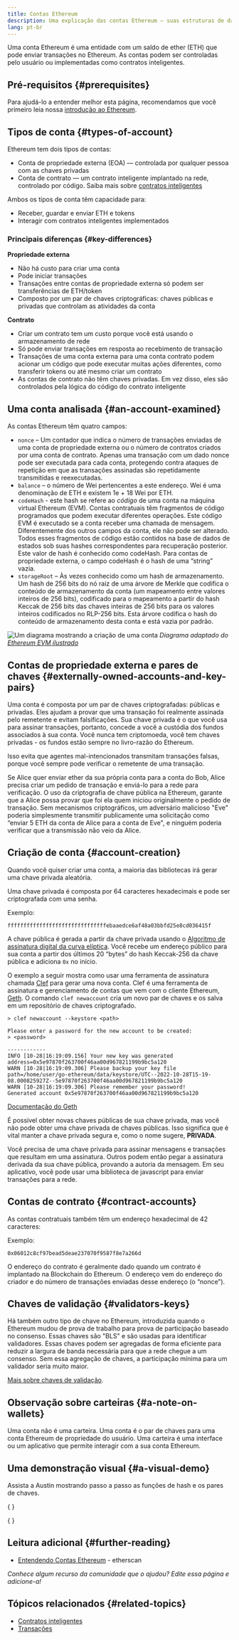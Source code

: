 ```yaml
---
title: Contas Ethereum
description: Uma explicação das contas Ethereum – suas estruturas de dados e sua relação com a criptografia de pares de chaves.
lang: pt-br
---
```


Uma conta Ethereum é uma entidade com um saldo de ether (ETH) que pode enviar transações no Ethereum. As contas podem ser controladas pelo usuário ou implementadas como contratos inteligentes.

## Pré-requisitos {#prerequisites}

Para ajudá-lo a entender melhor esta página, recomendamos que você primeiro leia nossa [introdução ao Ethereum](/developers/docs/intro-to-ethereum/).

## Tipos de conta {#types-of-account}

Ethereum tem dois tipos de contas:

- Conta de propriedade externa (EOA) — controlada por qualquer pessoa com as chaves privadas
- Conta de contrato — um contrato inteligente implantado na rede, controlado por código. Saiba mais sobre [contratos inteligentes](/developers/docs/smart-contracts/)

Ambos os tipos de conta têm capacidade para:

- Receber, guardar e enviar ETH e tokens
- Interagir com contratos inteligentes implementados

### Principais diferenças {#key-differences}

**Propriedade externa**

- Não há custo para criar uma conta
- Pode iniciar transações
- Transações entre contas de propriedade externa só podem ser transferências de ETH/token
- Composto por um par de chaves criptográficas: chaves públicas e privadas que controlam as atividades da conta

**Contrato**

- Criar um contrato tem um custo porque você está usando o armazenamento de rede
- Só pode enviar transações em resposta ao recebimento de transação
- Transações de uma conta externa para uma conta contrato podem acionar um código que pode executar muitas ações diferentes, como transferir tokens ou até mesmo criar um contrato
- As contas de contrato não têm chaves privadas. Em vez disso, eles são controlados pela lógica do código do contrato inteligente

## Uma conta analisada {#an-account-examined}

As contas Ethereum têm quatro campos:

- `nonce` – Um contador que indica o número de transações enviadas de uma conta de propriedade externa ou o número de contratos criados por uma conta de contrato. Apenas uma transação com um dado nonce pode ser executada para cada conta, protegendo contra ataques de repetição em que as transações assinadas são repetidamente transmitidas e reexecutadas.
- `balance` – o número de Wei pertencentes a este endereço. Wei é uma denominação de ETH e existem 1e + 18 Wei por ETH.
- `codeHash` - este hash se refere ao _código_ de uma conta na máquina virtual Ethereum (EVM). Contas contratuais têm fragmentos de código programados que podem executar diferentes operações. Este código EVM é executado se a conta receber uma chamada de mensagem. Diferentemente dos outros campos da conta, ele não pode ser alterado. Todos esses fragmentos de código estão contidos na base de dados de estados sob suas hashes correspondentes para recuperação posterior. Este valor de hash é conhecido como codeHash. Para contas de propriedade externa, o campo codeHash é o hash de uma “string” vazia.
- `storageRoot` – Às vezes conhecido como um hash de armazenamento. Um hash de 256 bits do nó raiz de uma árvore de Merkle que codifica o conteúdo de armazenamento da conta (um mapeamento entre valores inteiros de 256 bits), codificado para o mapeamento a partir do hash Keccak de 256 bits das chaves inteiras de 256 bits para os valores inteiros codificados no RLP-256 bits. Esta árvore codifica o hash do conteúdo de armazenamento desta conta e está vazia por padrão.

![Um diagrama mostrando a criação de uma conta](./accounts.png) _Diagrama adaptado do [Ethereum EVM ilustrado](https://takenobu-hs.github.io/downloads/ethereum_evm_illustrated.pdf)_

## Contas de propriedade externa e pares de chaves {#externally-owned-accounts-and-key-pairs}

Uma conta é composta por um par de chaves criptografadas: públicas e privadas. Eles ajudam a provar que uma transação foi realmente assinada pelo remetente e evitam falsificações. Sua chave privada é o que você usa para assinar transações, portanto, concede a você a custódia dos fundos associados à sua conta. Você nunca tem criptomoeda, você tem chaves privadas - os fundos estão sempre no livro-razão do Ethereum.

Isso evita que agentes mal-intencionados transmitam transações falsas, porque você sempre pode verificar o remetente de uma transação.

Se Alice quer enviar ether da sua própria conta para a conta do Bob, Alice precisa criar um pedido de transação e enviá-lo para a rede para verificação. O uso da criptografia de chave pública na Ethereum, garante que a Alice possa provar que foi ela quem iniciou originalmente o pedido de transação. Sem mecanismos criptográficos, um adversário malicioso "Eve" poderia simplesmente transmitir publicamente uma solicitação como “enviar 5 ETH da conta de Alice para a conta de Eve", e ninguém poderia verificar que a transmissão não veio da Alice.

## Criação de conta {#account-creation}

Quando você quiser criar uma conta, a maioria das bibliotecas irá gerar uma chave privada aleatória.

Uma chave privada é composta por 64 caracteres hexadecimais e pode ser criptografada com uma senha.

Exemplo:

`fffffffffffffffffffffffffffffffebaaedce6af48a03bbfd25e8cd036415f`

A chave pública é gerada a partir da chave privada usando o [Algoritmo de assinatura digital da curva elíptica](https://wikipedia.org/wiki/Elliptic_Curve_Digital_Signature_Algorithm). Você recebe um endereço público para sua conta a partir dos últimos 20 “bytes” do hash Keccak-256 da chave pública e adiciona `0x` no início.

O exemplo a seguir mostra como usar uma ferramenta de assinatura chamada [Clef](https://geth.ethereum.org/docs/tools/clef/introduction) para gerar uma nova conta. Clef é uma ferramenta de assinatura e gerenciamento de contas que vem com o cliente Ethereum, [Geth](https://geth.ethereum.org). O comando `clef newaccount` cria um novo par de chaves e os salva em um repositório de chaves criptografado.

```
> clef newaccount --keystore <path>

Please enter a password for the new account to be created:
> <password>

------------
INFO [10-28|16:19:09.156] Your new key was generated       address=0x5e97870f263700f46aa00d967821199b9bc5a120
WARN [10-28|16:19:09.306] Please backup your key file      path=/home/user/go-ethereum/data/keystore/UTC--2022-10-28T15-19-08.000825927Z--5e97870f263700f46aa00d967821199b9bc5a120
WARN [10-28|16:19:09.306] Please remember your password!
Generated account 0x5e97870f263700f46aa00d967821199b9bc5a120
```

[Documentação do Geth](https://geth.ethereum.org/docs)

É possível obter novas chaves públicas de sua chave privada, mas você não pode obter uma chave privada de chaves públicas. Isso significa que é vital manter a chave privada segura e, como o nome sugere, **PRIVADA**.

Você precisa de uma chave privada para assinar mensagens e transações que resultam em uma assinatura. Outros podem então pegar a assinatura derivada da sua chave pública, provando a autoria da mensagem. Em seu aplicativo, você pode usar uma biblioteca de javascript para enviar transações para a rede.

## Contas de contrato {#contract-accounts}

As contas contratuais também têm um endereço hexadecimal de 42 caracteres:

Exemplo:

`0x06012c8cf97bead5deae237070f9587f8e7a266d`

O endereço do contrato é geralmente dado quando um contrato é implantado na Blockchain do Ethereum. O endereço vem do endereço do criador e do número de transações enviadas desse endereço (o “nonce”).

## Chaves de validação {#validators-keys}

Há também outro tipo de chave no Ethereum, introduzida quando o Ethereum mudou de prova de trabalho para prova de participação baseado no consenso. Essas chaves são "BLS" e são usadas para identificar validadores. Essas chaves podem ser agregadas de forma eficiente para reduzir a largura de banda necessária para que a rede chegue a um consenso. Sem essa agregação de chaves, a participação mínima para um validador seria muito maior.

[Mais sobre chaves de validação](/developers/docs/consensus-mechanisms/pos/keys/).

## Observação sobre carteiras {#a-note-on-wallets}

Uma conta não é uma carteira. Uma conta é o par de chaves para uma conta Ethereum de propriedade do usuário. Uma carteira é uma interface ou um aplicativo que permite interagir com a sua conta Ethereum.

## Uma demonstração visual {#a-visual-demo}

Assista a Austin mostrando passo a passo as funções de hash e os pares de chaves.

{
<YouTube id="QJ010l-pBpE" />
}

{
<YouTube id="9LtBDy67Tho" />
}

## Leitura adicional {#further-reading}

- [Entendendo Contas Ethereum](https://info.etherscan.com/understanding-ethereum-accounts/) - etherscan

_Conhece algum recurso da comunidade que o ajudou? Edite essa página e adicione-a!_

## Tópicos relacionados {#related-topics}

- [Contratos inteligentes](/developers/docs/smart-contracts/)
- [Transações](/developers/docs/transactions/)
